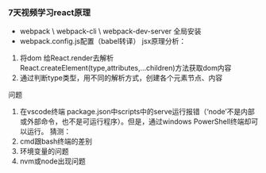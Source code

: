 ### 7天视频学习react原理
* webpack \ webpack-cli \ webpack-dev-server 全局安装
* webpack.config.js配置（babel转译）
jsx原理分析：
 1. 将dom 给React.render去解析
    React.createElement(type,attributes,...children)方法获取dom内容
 2. 通过判断type类型，用不同的解析方式，创建各个元素节点、内容


问题
1. 在vscode终端 package.json中scripts中的serve运行报错（‘node’不是内部或外部命令，也不是可运行程序）。但是，通过windows PowerShell终端却可以运行。
猜测：
1. cmd跟bash终端的差别 
2. 环境变量的问题  
3. nvm或node出现问题